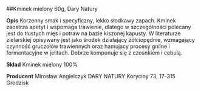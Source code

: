##Kminek mielony 60g, Dary Natury

**Opis** Korzenny smak i specyficzny, lekko słodkawy zapach. Kminek zaostrza apetyt i wspomaga trawienie, dlatego w szczególności polecany jest do tłustych mięs i potraw na bazie kiszonej kapusty. W literaturze zielarskiej opisywany jest jako środek działający żółciopędnie, wzmagający czynność gruczołów trawiennych oraz hamujacy procesy gnilne i fermentacyjne w jelitach. Dobrze komponuje się z czosnkiem i cebulą.

**Skład** Kminek mielony 100%

**Producent** Mirosław Angielczyk DARY NATURY
Koryciny 73, 17-315 Grodzisk

